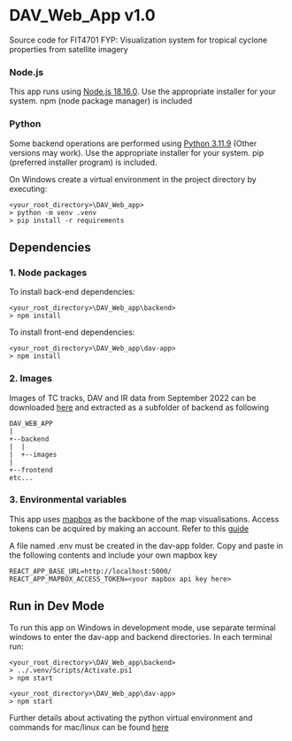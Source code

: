 # DAV_Web_App v1.0
Source code for FIT4701 FYP: Visualization system for tropical cyclone properties from satellite imagery

### Node.js
This app runs using [Node.js 18.16.0](https://nodejs.org/en/download/prebuilt-installer). Use the appropriate installer for your system. npm (node package manager) is included

### Python
Some backend operations are performed using [Python 3.11.9](https://www.python.org/downloads/release/python-3119/) (Other versions may work). Use the appropriate installer for your system. pip (preferred installer program) is included. 

On Windows create a virtual environment in the project directory by executing:

```
<your_root_directory>\DAV_Web_app> 
> python -m venv .venv
> pip install -r requirements
```

## Dependencies
### 1. Node packages
To install back-end dependencies:

``` 
<your_root_directory>\DAV_Web_app\backend>
> npm install
```

To install front-end dependencies:
```
<your_root_directory>\DAV_Web_app\dav-app> 
> npm install
```

### 2. Images
Images of TC tracks, DAV and IR data from September 2022 can be downloaded [here](https://drive.google.com/file/d/1W44e7pkiAhOfLftMlG9UOE1gHbotENM8/view?usp=sharing) and extracted as a subfolder of backend as following

```
DAV_WEB_APP
|
+--backend
|  |
|  +--images
|
+--frontend
etc...
```
### 3. Environmental variables
This app uses [mapbox](https://www.mapbox.com/) as the backbone of the map visualisations. Access tokens can be acquired by making an account. Refer to this [guide](https://docs.mapbox.com/help/getting-started/access-tokens/)

A file named .env must be created in the dav-app folder. Copy and paste in the following contents and include your own mapbox key
```
REACT_APP_BASE_URL=http://localhost:5000/
REACT_APP_MAPBOX_ACCESS_TOKEN=<your mapbox api key here>
```

## Run in Dev Mode
To run this app on Windows in development mode, use separate terminal windows to enter the dav-app and backend directories. In each terminal run:
```
<your_root_directory>\DAV_Web_app\backend> 
> ../.venv/Scripts/Activate.ps1
> npm start
```
``` 
<your_root_directory>\DAV_Web_app\dav-app>
> npm start
```

Further details about activating the python virtual environment and commands for mac/linux can be found [here](https://docs.python.org/3/library/venv.html)